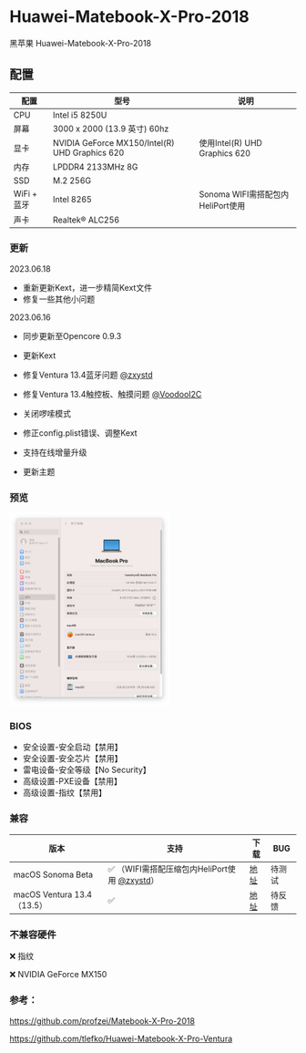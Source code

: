 



# Huawei-Matebook-X-Pro-2018

黑苹果 Huawei-Matebook-X-Pro-2018

## 配置

| 配置        | 型号                                           | 说明                              |
| ----------- | ---------------------------------------------- | --------------------------------- |
| CPU         | Intel i5 8250U                                 |                                   |
| 屏幕        | 3000 x 2000 (13.9 英寸) 60hz                   |                                   |
| 显卡        | NVIDIA GeForce MX150/Intel(R) UHD Graphics 620 | 使用Intel(R) UHD Graphics 620     |
| 内存        | LPDDR4 2133MHz 8G                              |                                   |
| SSD         | M.2 256G                                       |                                   |
| WiFi + 蓝牙 | Intel 8265                                     | Sonoma WIFI需搭配包内HeliPort使用 |
| 声卡        | Realtek® ALC256                                |                                   |

### 更新

2023.06.18

- 重新更新Kext，进一步精简Kext文件
- 修复一些其他小问题

2023.06.16

- 同步更新至Opencore 0.9.3

- 更新Kext

- 修复Ventura 13.4蓝牙问题 [@zxystd](https://github.com/zxystd/BrcmPatchRAM)

- 修复Ventura 13.4触控板、触摸问题 [@VoodooI2C](https://github.com/VoodooI2C/VoodooI2C)

- 关闭啰嗦模式

- 修正config.plist错误、调整Kext

- 支持在线增量升级

- 更新主题


<h3>预览</h3>

<img src="https://github.com/Hakarikyo/Huawei-Matebook-X-Pro-2018/blob/main/Picture/Ventura_13.4.png?raw=true" alt="Ventura_13.4" style="zoom: 33%;" />

### BIOS

* 安全设置-安全启动【禁用】
* 安全设置-安全芯片【禁用】
* 雷电设备-安全等级【No Security】
* 高级设置-PXE设备【禁用】
* 高级设置-指纹【禁用】

### 兼容

| 版本                       | 支持                                                         | 下载                                                         | BUG    |
| -------------------------- | ------------------------------------------------------------ | ------------------------------------------------------------ | ------ |
| macOS Sonoma Beta          | ✅ （WIFI需搭配压缩包内HeliPort使用 [@zxystd](https://github.com/OpenIntelWireless/HeliPort)） | [地址](https://github.com/Hakarikyo/Huawei-Matebook-X-Pro-2018/releases) | 待测试 |
| macOS Ventura 13.4（13.5） | ✅                                                            | [地址](https://github.com/Hakarikyo/Huawei-Matebook-X-Pro-2018/releases) | 待反馈 |

### 不兼容硬件

❌ 指纹

❌ NVIDIA GeForce MX150


<h3>参考：</h3>

https://github.com/profzei/Matebook-X-Pro-2018

https://github.com/tlefko/Huawei-Matebook-X-Pro-Ventura
